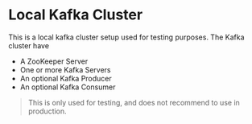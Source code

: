 # Local Kafka Cluster
This is a local kafka cluster setup used for testing purposes.
The Kafka cluster have
- A ZooKeeper Server
- One or more Kafka Servers
- An optional Kafka Producer
- An optional Kafka Consumer

> This is only used for testing, and does not recommend to use in production.
